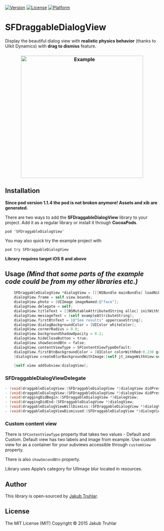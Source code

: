 [![Version](https://img.shields.io/cocoapods/v/SFDraggableDialogView.svg)](http://cocoapods.org/pods/SFDraggableDialogView)
[![License](https://img.shields.io/cocoapods/l/SFDraggableDialogView.svg)](http://cocoapods.org/pods/SFDraggableDialogView)
[![Platform](https://img.shields.io/cocoapods/p/SFDraggableDialogView.svg)](http://cocoapods.org/pods/SFDraggableDialogView)

# SFDraggableDialogView
Display the beautiful dialog view with **realistic physics behavior** (thanks to UIkit Dynamics) with **drag to dismiss** feature.

<h3 align="center">
  <img src="https://github.com/kubatru/SFDraggableDialogView/blob/master/Screens/example.gif" alt="Example" height="400"/>
</h3>

## Installation
**Since pod version 1.1.4 the pod is not broken anymore! Assets and xib are generated.**

There are two ways to add the **SFDraggableDialogView** library to your project. Add it as a regular library or install it through **CocoaPods**.

`pod 'SFDraggableDialogView'`

You may also quick try the example project with

`pod try SFDraggableDialogView`

**Library requires target iOS 8 and above**

## Usage *(Mind that some parts of the example code could be from my other libraries etc.)*
```objective-c
    SFDraggableDialogView *dialogView = [[[NSBundle mainBundle] loadNibNamed:@"SFDraggableDialogView" owner:self options:nil] firstObject];
    dialogView.frame = self.view.bounds;
    dialogView.photo = [UIImage imageNamed:@"face"];
    dialogView.delegate = self;
    dialogView.titleText = [[NSMutableAttributedString alloc] initWithString:@"Round is over"];
    dialogView.messageText = [self exampleAttributeString];
    dialogView.firstBtnText = [@"See results" uppercaseString];
    dialogView.dialogBackgroundColor = [UIColor whiteColor];
    dialogView.cornerRadius = 8.0;
    dialogView.backgroundShadowOpacity = 0.2;
    dialogView.hideCloseButton = true;
    dialogView.showSecondBtn = false;
    dialogView.contentViewType = SFContentViewTypeDefault;
    dialogView.firstBtnBackgroundColor = [UIColor colorWithRed:0.230 green:0.777 blue:0.316 alpha:1.000];
    [dialogView createBlurBackgroundWithImage:[self jt_imageWithView:self.view] tintColor:[[UIColor blackColor] colorWithAlphaComponent:0.35] blurRadius:60.0];
    
    [self.view addSubview:dialogView];
```

### SFDraggableDialogViewDelegate
```objective-c
- (void)draggableDialogView:(SFDraggableDialogView *)dialogView didPressFirstButton:(UIButton *)firstButton;
- (void)draggableDialogView:(SFDraggableDialogView *)dialogView didPressSecondButton:(UIButton *)secondButton;
- (void)draggingDidBegin:(SFDraggableDialogView *)dialogView;
- (void)draggingDidEnd:(SFDraggableDialogView *)dialogView;
- (void)draggableDialogViewWillDismiss:(SFDraggableDialogView *)dialogView;
- (void)draggableDialogViewDismissed:(SFDraggableDialogView *)dialogView;
```

### Custom content view
There is `SFContentViewType` property that takes two values - Default and Custom. Default view has two labels and image from example. Use custom view for as a container for your subviews accessible through `customView` property.

There is also `showSecondBtn` property.

Library uses Apple’s category for UIImage blur located in resources.

## Author
This library is open-sourced by [Jakub Truhlar](http://kubatruhlar.cz).
    
## License
The MIT License (MIT)
Copyright © 2015 Jakub Truhlar
